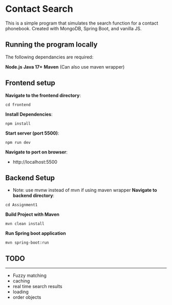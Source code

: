 # Contact Search
This is a simple program that simulates the search function for a contact phonebook. Created with MongoDB, Spring Boot, and vanilla JS.

## Running the program locally
The following dependancies are required:

**Node.js**
**Java 17+**
**Maven** (Can also use maven wrapper)

## **Frontend setup**
**Navigate to the frontend directory**:
```
cd frontend
```
**Install Dependencies**:
```
npm install
```

**Start server (port 5500)**:
```
npm run dev
```

**Navigate to port on browser**:
* http://localhost:5500

## **Backend Setup**
* Note: use mvnw instead of mvn if using maven wrapper
**Navigate to backend directory**:
```
cd Assignment1
```

**Build Project with Maven**
```
mvn clean install
```

**Run Spring boot application**
```
mvn spring-boot:run
```

## TODO
***
* Fuzzy matching
* caching
* real time search results
* loading
* order objects